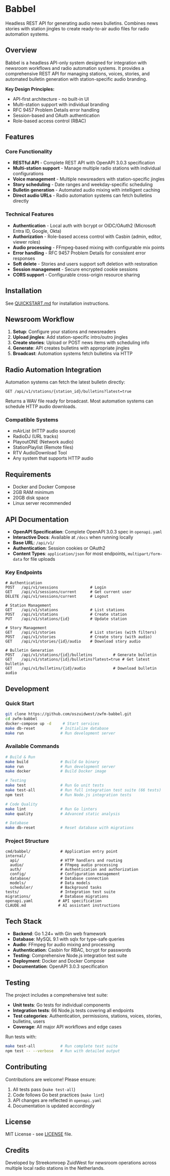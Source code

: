 # Babbel

Headless REST API for generating audio news bulletins. Combines news stories with station jingles to create ready-to-air audio files for radio automation systems.

## Overview

Babbel is a headless API-only system designed for integration with newsroom workflows and radio automation systems. It provides a comprehensive REST API for managing stations, voices, stories, and automated bulletin generation with station-specific audio branding.

**Key Design Principles:**
- API-first architecture - no built-in UI
- Multi-station support with individual branding
- RFC 9457 Problem Details error handling
- Session-based and OAuth authentication
- Role-based access control (RBAC)

## Features

### Core Functionality
- **RESTful API** - Complete REST API with OpenAPI 3.0.3 specification
- **Multi-station support** - Manage multiple radio stations with individual configurations
- **Voice management** - Multiple newsreaders with station-specific jingles
- **Story scheduling** - Date ranges and weekday-specific scheduling
- **Bulletin generation** - Automated audio mixing with intelligent caching
- **Direct audio URLs** - Radio automation systems can fetch bulletins directly

### Technical Features
- **Authentication** - Local auth with bcrypt or OIDC/OAuth2 (Microsoft Entra ID, Google, Okta)
- **Authorization** - Role-based access control with Casbin (admin, editor, viewer roles)
- **Audio processing** - FFmpeg-based mixing with configurable mix points
- **Error handling** - RFC 9457 Problem Details for consistent error responses
- **Soft delete** - Stories and users support soft deletion with restoration
- **Session management** - Secure encrypted cookie sessions
- **CORS support** - Configurable cross-origin resource sharing

## Installation

See [QUICKSTART.md](QUICKSTART.md) for installation instructions.

## Newsroom Workflow

1. **Setup**: Configure your stations and newsreaders
2. **Upload jingles**: Add station-specific intro/outro jingles
3. **Create stories**: Upload or POST news items with scheduling info
4. **Generate**: API creates bulletins with appropriate jingles
5. **Broadcast**: Automation systems fetch bulletins via HTTP

## Radio Automation Integration

Automation systems can fetch the latest bulletin directly:
```
GET /api/v1/stations/{station_id}/bulletins?latest=true
```

Returns a WAV file ready for broadcast. Most automation systems can schedule HTTP audio downloads.

### Compatible Systems

- mAirList (HTTP audio source)
- RadioDJ (URL tracks)
- PlayoutONE (Network audio)
- StationPlaylist (Remote files)
- RTV AudioDownload Tool
- Any system that supports HTTP audio

## Requirements

- Docker and Docker Compose
- 2GB RAM minimum
- 20GB disk space
- Linux server recommended

## API Documentation

- **OpenAPI Specification**: Complete OpenAPI 3.0.3 spec in `openapi.yaml`
- **Interactive Docs**: Available at `/docs` when running locally
- **Base URL**: `/api/v1/`
- **Authentication**: Session cookies or OAuth2
- **Content Types**: `application/json` for most endpoints, `multipart/form-data` for file uploads

### Key Endpoints

```
# Authentication
POST   /api/v1/sessions              # Login
GET    /api/v1/sessions/current      # Get current user
DELETE /api/v1/sessions/current      # Logout

# Station Management  
GET    /api/v1/stations              # List stations
POST   /api/v1/stations              # Create station
PUT    /api/v1/stations/{id}         # Update station

# Story Management
GET    /api/v1/stories               # List stories (with filters)
POST   /api/v1/stories               # Create story (with audio)
GET    /api/v1/stories/{id}/audio    # Download story audio

# Bulletin Generation
POST   /api/v1/stations/{id}/bulletins         # Generate bulletin
GET    /api/v1/stations/{id}/bulletins?latest=true # Get latest bulletin
GET    /api/v1/bulletins/{id}/audio            # Download bulletin audio
```

## Development

### Quick Start

```bash
git clone https://github.com/oszuidwest/zwfm-babbel.git
cd zwfm-babbel
docker-compose up -d     # Start services
make db-reset           # Initialize database
make run                # Run development server
```

### Available Commands

```bash
# Build & Run
make build              # Build Go binary
make run                # Run development server
make docker             # Build Docker image

# Testing
make test               # Run Go unit tests  
make test-all           # Run full integration test suite (66 tests)
npm test                # Run Node.js integration tests

# Code Quality
make lint               # Run Go linters
make quality            # Advanced static analysis

# Database
make db-reset           # Reset database with migrations
```

### Project Structure

```
cmd/babbel/             # Application entry point
internal/
  api/                  # HTTP handlers and routing
  audio/                # FFmpeg audio processing
  auth/                 # Authentication and authorization
  config/               # Configuration management
  database/             # Database connection
  models/               # Data models
  scheduler/            # Background tasks
tests/                  # Integration test suite
migrations/             # Database migrations
openapi.yaml           # API specification
CLAUDE.md              # AI assistant instructions
```

## Tech Stack

- **Backend**: Go 1.24+ with Gin web framework
- **Database**: MySQL 9.1 with sqlx for type-safe queries
- **Audio**: FFmpeg for audio mixing and processing
- **Authentication**: Casbin for RBAC, bcrypt for passwords
- **Testing**: Comprehensive Node.js integration test suite
- **Deployment**: Docker and Docker Compose
- **Documentation**: OpenAPI 3.0.3 specification

## Testing

The project includes a comprehensive test suite:
- **Unit tests**: Go tests for individual components
- **Integration tests**: 66 Node.js tests covering all endpoints
- **Test categories**: Authentication, permissions, stations, voices, stories, bulletins, users
- **Coverage**: All major API workflows and edge cases

Run tests with:
```bash
make test-all           # Run complete test suite
npm test -- --verbose   # Run with detailed output
```

## Contributing

Contributions are welcome! Please ensure:
1. All tests pass (`make test-all`)
2. Code follows Go best practices (`make lint`)
3. API changes are reflected in `openapi.yaml`
4. Documentation is updated accordingly

## License

MIT License - see [LICENSE](LICENSE) file.

## Credits

Developed by Streekomroep ZuidWest for newsroom operations across multiple local radio stations in the Netherlands.
